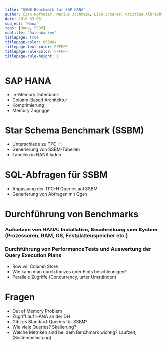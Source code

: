 ```yaml
---
title: "SSMB Benchmark für SAP HANA"
author: [Jan Hofmeier, Marius Jochheim, Lion Scherer, Kristina Albrecht]
date: 2018-03-06
subject: "Hana"
tags: [Hana, SSBM]
subtitle: "Datenbanken"
titlepage: true
titlepage-color: 06386e
titlepage-text-color: FFFFFF
titlepage-rule-color: FFFFFF
titlepage-rule-height: 1
...
```


# SAP HANA
- In-Memory Datenbank
- Column-Based Architektur
- Komprimierung
- Memory Zugrigge

# Star Schema Benchmark (SSBM)
- Unterschiede zu TPC-H
- Generierung von SSBM-Tabellen
- Tabellen in HANA laden

# SQL-Abfragen für SSBM
- Anpassung der TPC-H Queries auf SSBM
- Generierung von Abfragen mit Qgen

# Durchführung von Benchmarks 
### Aufsetzen von HANA: Installation, Beschreibung vom System (Prozessoren, RAM, OS, Festplattenspeicher etc.)
### Durchführung von Performance Tests und Auswertung der Query Execution Plans
- Row vs. Column Store
- Wie kann man durch Indizes oder Hints beschleunigen?
- Parallele Zugriffe (Concurrency, unter Umständen)


# Fragen
- Out of Memory Problem
- Zugriff auf HANA an der DH
- Gibt es Standard-Queries für SSBM? 
- Wie viele Queries? Skalierung?
- Welche Metriken sind bei dem Benchmark wichtig?
Laufzeit, (Systembelastung)
